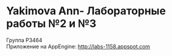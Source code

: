 # Yakimova Ann- Лабораторные работы №2 и №3<br>
Группа P3464<br>
Приложение на AppEngine: http://labs-1158.appspot.com <br>

